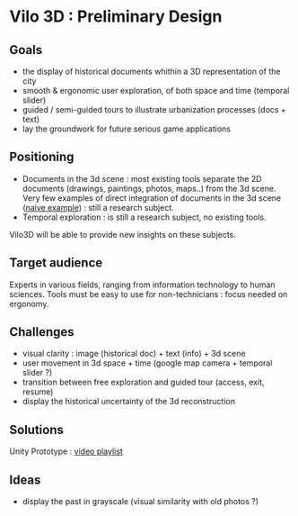 # Vilo 3D : Preliminary Design

## Goals

* the display of historical documents whithin a 3D representation of the city
* smooth & ergonomic user exploration, of both space and time (temporal slider)
* guided / semi-guided tours to illustrate urbanization processes (docs + text)
* lay the groundwork for future serious game applications

## Positioning

* Documents in the 3d scene : most existing tools separate the 2D documents (drawings, paintings, photos, maps..) from the 3d scene. Very few examples of direct integration of documents in the 3d scene ([naive example](https://www.youtube.com/watch?v=bAWTJO6oz-o&start=58)) : still a research subject.
* Temporal exploration : is still a research subject, no existing tools.

Vilo3D will be able to provide new insights on these subjects.


## Target audience

Experts in various fields, ranging from information technology to human sciences. Tools must be easy to use for non-technicians : focus needed on ergonomy.

## Challenges

* visual clarity : image (historical doc) + text (info) + 3d scene
* user movement in 3d space + time (google map camera + temporal slider ?)
* transition between free exploration and guided tour (access, exit, resume)
* display the historical uncertainty of the 3d reconstruction

## Solutions

Unity Prototype : [video playlist](https://www.youtube.com/playlist?list=PLDmMAvwsWZe_Pw0d0Kd7aDZE_VCRfTjKD)

## Ideas

* display the past in grayscale (visual similarity with old photos ?)

